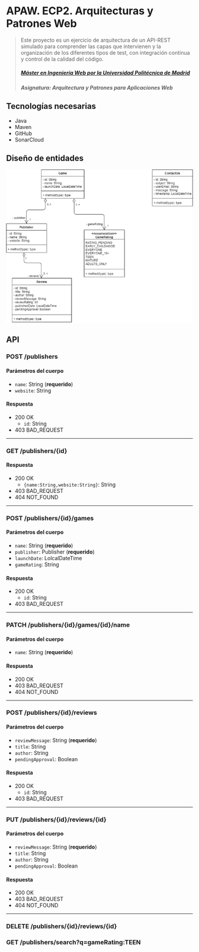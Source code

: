 # APAW. ECP2. Arquitecturas y Patrones Web
> Este proyecto es un ejercicio de arquitectura de un API-REST simulado para comprender las capas que intervienen y la organización de los diferentes tipos de test, con integración continua y control de la calidad del código.
> ##### [Máster en Ingeniería Web por la Universidad Politécnica de Madrid](http://miw.etsisi.upm.es)
> ##### Asignatura: *Arquitectura y Patrones para Aplicaciones Web*

## Tecnologías necesarias
* Java
* Maven
* GitHub
* SonarCloud

## Diseño de entidades
![joel-liriano-entities-class-diagram](./docs/joel-liriano-entities-class-diagram.png)

## API

### POST /publishers
#### Parámetros del cuerpo
- `name`: String (**requerido**)
- `website`: String

#### Respuesta
- 200 OK 
  - `id`: String
- 403 BAD_REQUEST

---

### GET /publishers/{id}
#### Respuesta
- 200 OK 
  - `{name:String,website:String}`: String
- 403 BAD_REQUEST
- 404 NOT_FOUND

---

### POST /publishers/{id}/games
#### Parámetros del cuerpo
- `name`: String (**requerido**)
- `publisher`: Publisher (**requerido**)
- `launchDate`: LolcalDateTime
- `gameRating`: String

#### Respuesta
- 200 OK 
  - `id`: String
- 403 BAD_REQUEST

---

### PATCH /publishers/{id}/games/{id}/name
#### Parámetros del cuerpo
- `name`: String (**requerido**)

#### Respuesta
- 200 OK 
- 403 BAD_REQUEST
- 404 NOT_FOUND

---

### POST /publishers/{id}/reviews
#### Parámetros del cuerpo
- `reviewMessage`: String (**requerido**)
- `title`: String
- `author`: String
- `pendingApproval`: Boolean

#### Respuesta
- 200 OK 
  - `id`: String
- 403 BAD_REQUEST

---

### PUT /publishers/{id}/reviews/{id}
#### Parámetros del cuerpo
- `reviewMessage`: String (**requerido**)
- `title`: String
- `author`: String
- `pendingApproval`: Boolean

#### Respuesta
- 200 OK 
- 403 BAD_REQUEST
- 404 NOT_FOUND

---

### DELETE /publishers/{id}/reviews/{id}
### GET /publishers/search?q=gameRating:TEEN